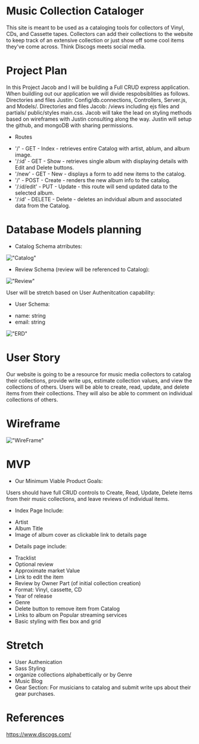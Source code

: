# Music Collection Cataloger

This site is meant to be used as a cataloging tools for collectors of Vinyl, CDs, and Cassette tapes.  Collectors can add their collections to the website to keep track of an extensive collection or just show off some cool items they've come across. Think Discogs meets social media. 

# Project Plan

In this Project Jacob and I will be building a Full CRUD express application. When buildling out our application we will divide respobsiblities as follows.  Directories and files Justin: Config/db.connections, Controllers, Server.js, and Models/.  Directories and files Jacob: /views including ejs files and partials/ public/styles main.css.  Jacob will take the lead on styling methods based on wireframes with Justin consulting along the way. Justin will setup the github, and mongoDB with sharing permissions. 

* Routes

- '/' - GET - Index - retrieves entire Catalog with artist, ablum, and album image. 
- '/:id' - GET - Show - retrieves single album with displaying details with Edit and Delete buttons.
- '/new' - GET - New - displays a form to add new items to the catalog.
- '/' - POST - Create - renders the new album info to the catalog.
- '/:id/edit' - PUT - Update - this route will send updated data to the selected album. 
- '/:id' - DELETE - Delete - deletes an indvidual album and associated data from the Catalog.

# Database Models planning

* Catalog Schema atrributes: 


!["Catalog"](./Images/CatalogSchema.PNG)


* Review Schema (review will be referenced to Catalog):


!["Review"](./Images/ReviewSchema.PNG)

User will be stretch based on User Authenitcation capability: 

* User Schema:

- name: string
- email: string


!["ERD"](./Images/ERD_Diagram.PNG)



# User Story

Our website is going to be a resource for music media collectors to catalog their collections, provide write ups, estimate collection values, and view the collections of others.  Users will be able to create, read, update, and delete items from their collections. They will also be able to comment on individual collections of others.

# Wireframe
!["WireFrame"](./Images/WireFrame.PNG)

# MVP

* Our Minimum Viable Product Goals: 

 Users should have full CRUD controls to Create, Read, Update, Delete items from their music collections, and leave reviews of individual items. 

* Index Page Include: 

- Artist
- Album Title
- Image of album cover as clickable link to details page

* Details page include: 

- Tracklist
- Optional review
- Approximate market Value
- Link to edit the item
- Review by Owner Part (of initial collection creation)
- Format: Vinyl, cassette, CD
- Year of release
- Genre
- Delete button to remove item from Catalog
- Links to album on Popular streaming services
- Basic styling with flex box and grid

# Stretch

- User Authenication
- Sass Styling
- organize collections alphabettically or by Genre
- Music Blog
- Gear Section: For musicians to catalog and submit write ups about their gear purchases.


# References

https://www.discogs.com/
